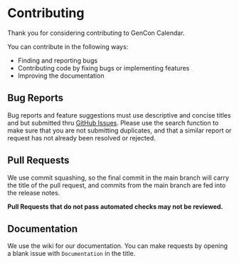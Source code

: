# Contributing
Thank you for considering contributing to GenCon Calendar.

You can contribute in the following ways:
- Finding and reporting bugs
- Contributing code by fixing bugs or implementing features
- Improving the documentation

## Bug Reports
Bug reports and feature suggestions must use descriptive and concise titles and but submitted thru [GitHub Issues](https://github.com/Sun-Mountain/genConCal/issues). Please use the search function to make sure that you are not submitting duplicates, and that a similar report or request has not already been resolved or rejected.

## Pull Requests
We use commit squashing, so the final commit in the main branch will carry the title of the pull request, and commits from the main branch are fed into the release notes.

**Pull Requests that do not pass automated checks may not be reviewed.**

## Documentation
We use the wiki for our documentation. You can make requests by opening a blank issue with `Documentation` in the title.